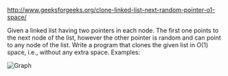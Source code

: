 http://www.geeksforgeeks.org/clone-linked-list-next-random-pointer-o1-space/

Given a linked list having two pointers in each node. The first one points to the next node of the list, 
however the other pointer is random and can point to any node of the list. 
Write a program that clones the given list in O(1) space, i.e., without any extra space.
Examples:

![Graph](../../images/ArbitLinked-List11.png)